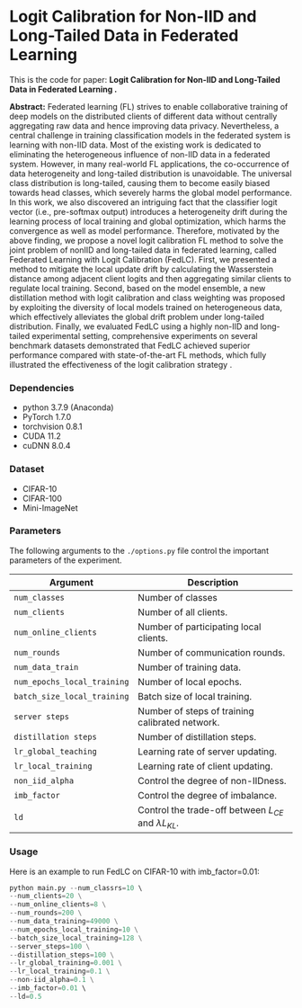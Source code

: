 # Logit Calibration for Non-IID and Long-Tailed Data in Federated Learning 

This is the code for paper: **Logit Calibration for Non-IID and Long-Tailed Data in Federated Learning .**

**Abstract:**  Federated learning (FL) strives to enable collaborative training of deep models on the distributed clients of different data without centrally aggregating raw data and hence improving data privacy. Nevertheless, a central challenge in training classification models in the federated system is learning with non-IID data. Most of the existing work is dedicated to eliminating the heterogeneous influence of non-IID data in a federated system. However, in many real-world FL applications, the co-occurrence of data heterogeneity and long-tailed distribution is unavoidable. The universal class distribution is long-tailed, causing them to become easily biased towards head classes, which severely harms the global model performance. In this work, we also discovered an intriguing fact that the classifier logit vector (i.e., pre-softmax output) introduces a heterogeneity drift during the learning process of local training and global optimization, which harms the convergence as well as model performance. Therefore, motivated by the above finding, we propose a novel logit calibration FL method to solve the joint problem of nonIID and long-tailed data in federated learning, called Federated Learning with Logit Calibration (FedLC). First, we presented a method to mitigate the local update drift by calculating the Wasserstein distance among adjacent client logits and then aggregating similar clients to regulate local training. Second, based on the model ensemble, a new distillation method with logit calibration and class weighting was proposed by exploiting the diversity of local models trained on heterogeneous data, which effectively alleviates the global drift problem under long-tailed distribution. Finally, we evaluated FedLC using a highly non-IID and long-tailed experimental setting, comprehensive experiments on several benchmark datasets demonstrated that FedLC achieved superior performance compared with state-of-the-art FL methods, which fully illustrated the effectiveness of the logit calibration strategy . 



### Dependencies

- python 3.7.9 (Anaconda)
- PyTorch 1.7.0
- torchvision 0.8.1
- CUDA 11.2
- cuDNN 8.0.4



### Dataset

- CIFAR-10
- CIFAR-100
- Mini-ImageNet



### Parameters

The following arguments to the `./options.py` file control the important parameters of the experiment.

| Argument                    | Description                                                  |
| --------------------------- | ------------------------------------------------------------ |
| `num_classes`               | Number of classes                                            |
| `num_clients`               | Number of all clients.                                       |
| `num_online_clients`        | Number of participating local clients.                       |
| `num_rounds`                | Number of communication rounds.                              |
| `num_data_train`            | Number of training data.                                     |
| `num_epochs_local_training` | Number of local epochs.                                      |
| `batch_size_local_training` | Batch size of local training.                                |
| `server steps`              | Number of steps of  training calibrated network.             |
| `distillation steps`        | Number of distillation steps.                                |
| `lr_global_teaching`        | Learning rate of server updating.                            |
| `lr_local_training`         | Learning rate of client updating.                            |
| `non_iid_alpha`             | Control the degree of non-IIDness.                           |
| `imb_factor`                | Control the degree of imbalance.                             |
| `ld`                        | Control the trade-off between $L_{CE}$ and $\lambda L_{KL}.$ |



### Usage

Here is an example to run FedLC on CIFAR-10 with imb_factor=0.01:

```python
python main.py --num_classrs=10 \ 
--num_clients=20 \
--num_online_clients=8 \
--num_rounds=200 \
--num_data_training=49000 \
--num_epochs_local_training=10 \
--batch_size_local_training=128 \
--server_steps=100 \
--distillation_steps=100 \
--lr_global_training=0.001 \
--lr_local_training=0.1 \
--non-iid_alpha=0.1 \
--imb_factor=0.01 \ 
--ld=0.5
```



